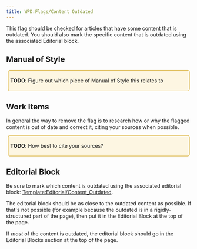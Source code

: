 ```yaml
---
title: WPD:Flags/Content Outdated
---
```

<p>This flag should be checked for articles that have some content that is outdated. You should also mark the specific content that is outdated using the associated Editorial block.
</p>
<h2><span class="mw-headline" id="Manual_of_Style">Manual of Style</span></h2>
<div style="border:1px solid hsl(45, 100%, 40%); padding:5px; margin:5px; background-color:hsl(45, 88%, 94%); border-radius:5px">
<p><b>TODO</b>:  Figure out which piece of Manual of Style this relates to
</p>
</div>
<h2><span class="mw-headline" id="Work_Items">Work Items</span></h2>
<p>In general the way to remove the flag is to research how or why the flagged content is out of date and correct it, citing your sources when possible.
</p>
<div style="border:1px solid hsl(45, 100%, 40%); padding:5px; margin:5px; background-color:hsl(45, 88%, 94%); border-radius:5px">
<p><b>TODO</b>:  How best to cite your sources? 
</p>
</div>
<h2><span class="mw-headline" id="Editorial_Block">Editorial Block</span></h2>
<p>Be sure to mark which content is outdated using the associated editorial block: <a href="/wiki/Template:Editorial/Content_Outdated" title="Template:Editorial/Content Outdated">Template:Editorial/Content_Outdated</a>.
</p><p>The editorial block should be as close to the outdated content as possible. If that's not possible (for example because the outdated is in a rigidly-structured part of the page), then put it in the Editorial Block at the top of the page.
</p><p>If <i>most</i> of the content is outdated, the editorial block should go in the Editorial Blocks section at the top of the page.
</p>
<!-- Saved in parser cache with key wpwiki:pcache:idhash:314-0!*!0!!*!*!*!esi=1 and timestamp 20150731181844 and revision id 1444
 -->
